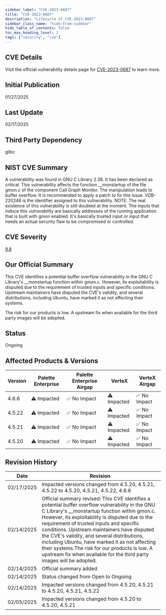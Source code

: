 ```yaml
---
sidebar_label: "CVE-2023-0687"
title: "CVE-2023-0687"
description: "Lifecycle of CVE-2023-0687"
sidebar_class_name: "hide-from-sidebar"
hide_table_of_contents: false
toc_max_heading_level: 2
tags: ["security", "cve"]
---
```


## CVE Details

Visit the official vulnerability details page for [CVE-2023-0687](https://nvd.nist.gov/vuln/detail/cve-2023-0687) to learn more.

## Initial Publication

01/27/2025

## Last Update

02/17/2025

## Third Party Dependency 

glibc


## NIST CVE Summary

A vulnerability was found in GNU C Library 2.38. It has been declared as critical. This vulnerability affects the function __monstartup of the file gmon.c of the component Call Graph Monitor. The manipulation leads to buffer overflow. It is recommended to apply a patch to fix this issue. VDB-220246 is the identifier assigned to this vulnerability. NOTE: The real existence of this vulnerability is still doubted at the moment. The inputs that induce this vulnerability are basically addresses of the running application that is built with gmon enabled. It's basically trusted input or input that needs an actual security flaw to be compromised or controlled.

## CVE Severity

[9.8](https://nvd.nist.gov/vuln/detail/cve-2023-0687)

## Our Official Summary

This CVE identifies a potential buffer overflow vulnerability in the GNU C Library's __monstartup function within gmon.c. However, its exploitability is disputed due to the requirement of trusted 
inputs and specific conditions. Upstream maintainers have disputed the CVE's validity, and several distributions, including Ubuntu, have marked it as not affecting their systems.

The risk for our products is low. A upstream fix when available for the third party images will be adopted.

## Status

Ongoing

## Affected Products & Versions

| Version | Palette Enterprise | Palette Enterprise Airgap | VerteX | VerteX Airgap |
| - | -------- | -------- | -------- | -------- |
| 4.6.6 | ⚠️ Impacted | ✅ No Impact | ⚠️ Impacted | ✅ No Impact |
| 4.5.22 | ⚠️ Impacted | ✅ No Impact | ⚠️ Impacted | ✅ No Impact |
| 4.5.21 | ⚠️ Impacted | ✅ No Impact | ⚠️ Impacted | ✅ No Impact |
| 4.5.20 | ⚠️ Impacted | ✅ No Impact | ⚠️ Impacted | ✅ No Impact |


## Revision History

| Date | Revision |
| --- | --- |
| 02/17/2025 | Impacted versions changed from 4.5.20, 4.5.21, 4.5.22 to 4.5.20, 4.5.21, 4.5.22, 4.6.6 |
| 02/14/2025 | Official summary revised: This CVE identifies a potential buffer overflow vulnerability in the GNU C Library's __monstartup function within gmon.c. However, its exploitability is disputed due to the requirement of trusted inputs and specific conditions. Upstream maintainers have disputed the CVE's validity, and several distributions, including Ubuntu, have marked it as not affecting their systems.The risk for our products is low. A upstream fix when available for the third party images will be adopted. |
| 02/14/2025 | Official summary added |
| 02/14/2025 | Status changed from Open to Ongoing |
| 02/14/2025 | Impacted versions changed from 4.5.20, 4.5.21 to 4.5.20, 4.5.21, 4.5.22 |
| 02/05/2025 | Impacted versions changed from 4.5.20 to 4.5.20, 4.5.21 |
